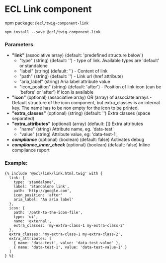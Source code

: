 # ECL Link component

npm package: `@ecl/twig-component-link`

```shell
npm install --save @ecl/twig-component-link
```

### Parameters

- **"link"** (associative array) (default: 'predefined structure below')
  - "type" (string) (default: '') - type of link. Available types are 'default' or standalone
  - "label" (string) (default: '') - Content of link
  - "path" (string) (default: '') - Link url (href attribute)
  - "aria_label" (string) Aria label attribute value
  - "icon_position" (string) (default: 'after') - Position of link icon (can be 'before' or 'after') if icon is available
- **"icon"** (optional) (associative array) OR (array) of associate arrays - Default structure of the icon component, but extra_classes is an internal key.
  The name has to be non empty for the icon to be printed.
- **"extra_classes"** (optional) (string) (default: '') Extra classes (space separated)
- **"extra_attributes"** (optional) (array) (default: []) Extra attributes
  - "name" (string) Attribute name, eg. 'data-test'
  - "value" (string) Attribute value, eg: 'data-test-1',
- **_compliance_** (optional) (boolean) (default: false) Activates debug
- **_compliance_inner_check_** (optional) (boolean) (default: false) Inline compliance report

### Example:

<!-- prettier-ignore -->
```twig
{% include '@ecl/link/link.html.twig' with { 
  link: { 
    type: 'standalone', 
    label: 'Standalone link', 
    path: 'http://google.com', 
    icon_position: 'after' 
    aria_label: 'An aria label' 
  }, 
  icon: { 
    path: '/path-to-the-icon-file', 
    type: 'ui', 
    name: 'external', 
    extra_classes: 'my-extra-class-1 my-extra-class-2' 
  }, 
  extra_classes: 'my-extra-class-1 my-extra-class-2', 
  extra_attributes: [ 
    { name: 'data-test', value: 'data-test-value' }, 
    { name: 'data-test-1', value: 'data-test-value-1' } 
  ] 
} %}
```
